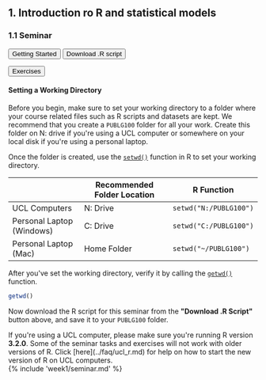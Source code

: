 ## 1. Introduction ro R and statistical models
### 1.1 Seminar

<div class="container btn-container">
<button type="button" class="btn btn-info" data-toggle="collapse", data-target="#getting-started">Getting Started</button>
<a href="seminar1.R"><button class="btn btn-primary">Download .R script</button></a>

<button type = "button" class = "btn btn-warning" onclick="location.href='#exercises';">Exercises</button>

</div>

<div id="getting-started" class="collapse">

#### Setting a Working Directory

Before you begin, make sure to set your working directory to a folder where your course related files such as R scripts and datasets are kept. We recommend that you create a `PUBLG100` folder for all your work. Create this folder on N: drive if you're using a UCL computer or somewhere on your local disk if you're using a personal laptop.

Once the folder is created, use the [`setwd()`](http://bit.ly/R_getwd) function in R to set your working directory.

| |Recommended Folder Location|R Function|
|-|-|-|
|UCL Computers|N: Drive|`setwd("N:/PUBLG100")`|
|Personal Laptop (Windows)|C: Drive|`setwd("C:/PUBLG100")`|
|Personal Laptop (Mac)|Home Folder|`setwd("~/PUBLG100")`|

After you've set the working directory, verify it by calling the [`getwd()`](http://bit.ly/R_getwd) function.

```r
getwd()
```

Now download the R script for this seminar from the **"Download .R Script"** button above, and save it to your `PUBLG100` folder.

</div>
<div class="alert alert-warning">
  <i class="glyphicon glyphicon-exclamation-sign"></i>
  <span>If you're using a UCL computer, please make sure you're running R version <strong>3.2.0</strong>. Some of the seminar tasks and exercises will not work with older versions of R. Click [here](../faq/ucl_r.md) for help on how to start the new version of R on UCL computers.</span>
</div>
{% include 'week1/seminar.md' %}
<script src="https://ajax.googleapis.com/ajax/libs/jquery/1.11.3/jquery.min.js"></script>

<script src="../js/main.js"></script>

